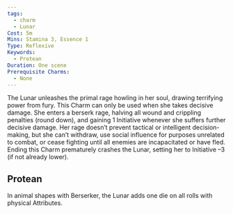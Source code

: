 ```yaml
---
tags:
  - charm
  - Lunar
Cost: 5m
Mins: Stamina 3, Essence 1
Type: Reflexive
Keywords:
  - Protean
Duration: One scene
Prerequisite Charms:
  - None
---
```

The Lunar unleashes the primal rage howling in her soul, drawing terrifying power from fury. This Charm can only be used when she takes decisive damage. She enters a berserk rage, halving all wound and crippling penalties (round down), and gaining 1 Initiative whenever she suffers further decisive damage. Her rage doesn’t prevent tactical or intelligent decision-making, but she can’t withdraw, use social influence for purposes unrelated to combat, or cease fighting until all enemies are incapacitated or have fled. Ending this Charm prematurely crashes the Lunar, setting her to Initiative –3 (if not already lower). 
## Protean 

In animal shapes with Berserker, the Lunar adds one die on all rolls with physical Attributes.